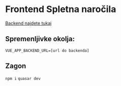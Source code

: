 # Frontend Spletna naročila

[Backend najdete tukaj](google.com)

## Spremenljivke okolja:

`VUE_APP_BACKEND_URL=[url do backenda]`

## Zagon

`npm i`
`quasar dev`
